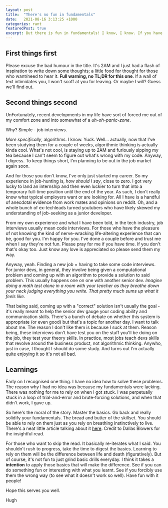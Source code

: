 ```yaml
---
layout: post
title:  "There's no fun in fundamentals"
date:   2021-08-16 3:13:25 +1000
categories: rant 
featuredPost: true
excerpt: But there is fun in fundamentals! I know, I know. If you have a little bit of time, I'd like to explore it a little further. 
---
```


## First things first
Please excuse the bad humour in the title. It's 2AM and I just had a flash of inspiration to write down some thoughts; a little food for thought for those who want/need to hear it. **Full warning, no TL;DR for this one**. If a wall of text intimidates you, I won't scoff at you for leaving. Or maybe I will? Guess we'll find out.

## Second things second
~~Un~~Fortunately, recent developments in my life have sort of forced me out of my comfort zone and into somewhat of a *uh-oh-panic-zone*.

Why? Simple - job interviews. 

*More specifically*, algorithms. I know. Yuck. Well... actually, now that I've been studying them for a couple of weeks, algorithmic thinking is actually kinda cool. What's not cool, is staying up to 2AM and furiously sipping my tea because I can't seem to figure out what's wrong with my code. Anyway, I digress. To keep things short, I'm planning to be out in the job market again soon.

And for those you don't know, I've only just started my career. So my experience in job-hunting is, *how should I say*, close to zero. I got very lucky to land an internship and then even luckier to turn that into a temporary full-time position until the end of the year. As such, I don't really know what typical employers want or are looking for. All I have is a handful of anecdotal evidence from work mates and opinions on reddit. Oh, and a whole bunch of ex-techleads turned youtubers who have likely skewed my understanding of job-seeking as a junior developer.

From my own experience and what I have been told, in the tech industry, job interviews usually mean code interviews. For those who have the pleasure of not knowing the kind of nerve-wracking life-altering experience that can be, good for you. I'm happy for you. I've done a couple before and trust me when I say they're not fun. Please pray for me if you have time. If you don't that's okay too. Just know any love is appreciated so please send them my way.

Anyway, yeah. Finding a new job = having to take some code interviews. For junior devs, in general, they involve being given a computational problem and coming up with an algorithm to provide a solution to said problem. This usually happens one on one with another senior dev. *Imagine doing a math test alone in a room with your teacher as they breathe down your neck judging everything you write. That pretty much sums up what it feels like.*

That being said, coming up with a "correct" solution isn't usually the goal - it's really meant to help the senior dev gauge your coding ability and communication skills. There's a bunch of debate on whether this system is appropriate (or even good) but that's a topic for another day. I want to talk about me. The reason I don't like them is because I suck at them. Reason being, these interviews don't have test you on the stuff you'll be doing on the job, they test your theory skills. In practice, most jobs teach devs skills that revolve around the business product, not algorithmic thinking. Anywho, just in case, I thought I should do some study. And turns out I'm actually quite enjoying it so it's not all bad. 

## Learnings

Early on I recognised one thing. I have no idea how to solve these problems. The reason why I had no idea was because my fundamentals were lacking. There was nothing for me to rely on when I got stuck. I was perpetually stuck in a loop of trial-and-error and brute-forcing solutions, and when that didn't work, I gave up.

So here's the moral of the story. Master the basics. Go back and really solidify your fundamentals. The bread and butter of the skillset. You should be able to rely on them just as you rely on breathing instinctively to live. There's a neat little article talking about it [here](https://medium.com/the-post-grad-survival-guide/acing-the-basics-why-fundamentals-are-everything-c20855c65b41). Credit to Dallas Blowers for the insightful read.  

For those who want to skip the read. It basically re-iterates what I said. You shouldn't rush to progress, take the time to digest the basics. Learning to rely on them will be the difference between life and death (figuratively). But of course, it's not fun to just grind basic drills everyday. I think it takes a **intention** to apply those basics that will make the difference. See if you can do something fun or interesting with what you learnt. See if you forcibly use them the wrong way (to see what it doesn't work so well). Have fun with it people!

Hope this serves you well.

Hugh